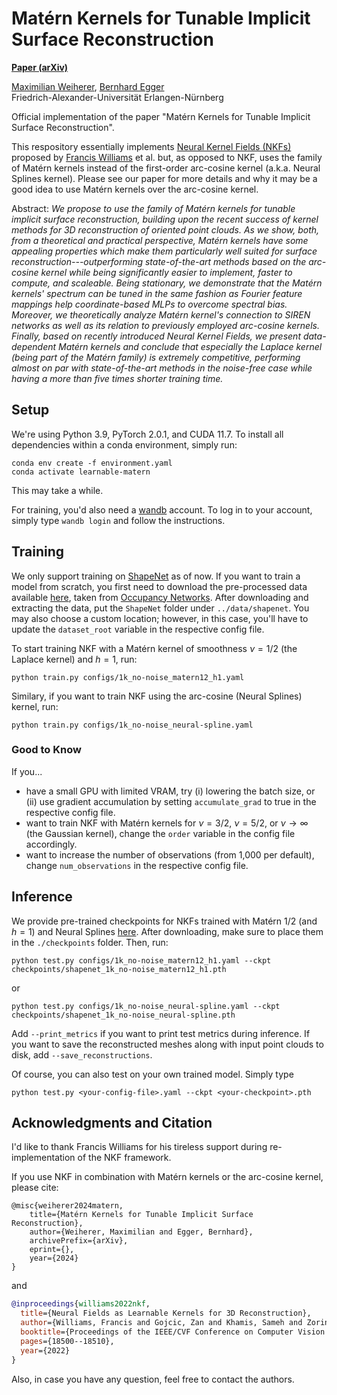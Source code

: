 # Matérn Kernels for Tunable Implicit Surface Reconstruction

**[Paper (arXiv)]()**

[Maximilian Weiherer](https://mweiherer.github.io), [Bernhard Egger](https://eggerbernhard.ch)\
Friedrich-Alexander-Universität Erlangen-Nürnberg

Official implementation of the paper "Matérn Kernels for Tunable Implicit Surface Reconstruction".

This respository essentially implements [Neural Kernel Fields (NKFs)](https://research.nvidia.com/labs/toronto-ai/nkf/) proposed by [Francis Williams](https://fwilliams.info) et al. but, as opposed to NKF, uses the family of Matérn kernels instead of the first-order arc-cosine kernel (a.k.a. Neural Splines kernel).
Please see our paper for more details and why it may be a good idea to use Matérn kernels over the arc-cosine kernel.

Abstract:
*We propose to use the family of Matérn kernels for tunable implicit surface reconstruction, building upon the recent success of kernel methods for 3D reconstruction of oriented point clouds.
As we show, both, from a theoretical and practical perspective, Matérn kernels have some appealing properties which make them particularly well suited for surface reconstruction---outperforming state-of-the-art methods based on the arc-cosine kernel while being significantly easier to implement, faster to compute, and scaleable.
Being stationary, we demonstrate that the Matérn kernels' spectrum can be tuned in the same fashion as Fourier feature mappings help coordinate-based MLPs to overcome spectral bias. 
Moreover, we theoretically analyze Matérn kernel's connection to SIREN networks as well as its relation to previously employed arc-cosine kernels. 
Finally, based on recently introduced Neural Kernel Fields, we present data-dependent Matérn kernels and conclude that especially the Laplace kernel (being part of the Matérn family) is extremely competitive, performing almost on par with state-of-the-art methods in the noise-free case while having a more than five times shorter training time.*

## Setup
We're using Python 3.9, PyTorch 2.0.1, and CUDA 11.7.
To install all dependencies within a conda environment, simply run: 
```
conda env create -f environment.yaml 
conda activate learnable-matern
```
This may take a while.

For training, you'd also need a [wandb](https://wandb.ai/site) account. To log in to your account, simply type `wandb login` and follow the instructions.

## Training
We only support training on [ShapeNet](https://shapenet.org) as of now.
If you want to train a model from scratch, you first need to download the pre-processed data available [here](https://s3.eu-central-1.amazonaws.com/avg-projects/occupancy_networks/data/dataset_small_v1.1.zip), taken from [Occupancy Networks](https://github.com/autonomousvision/occupancy_networks).
After downloading and extracting the data, put the `ShapeNet` folder under `../data/shapenet`. 
You may also choose a custom location; however, in this case, you'll have to update the `dataset_root` variable in the respective config file.

To start training NKF with a Matérn kernel of smoothness $\nu=1/2$ (the Laplace kernel) and $h=1$, run:
```
python train.py configs/1k_no-noise_matern12_h1.yaml
```
Similary, if you want to train NKF using the arc-cosine (Neural Splines) kernel, run:
```
python train.py configs/1k_no-noise_neural-spline.yaml
```
### Good to Know
If you...
- have a small GPU with limited VRAM, try (i) lowering the batch size, or (ii) use gradient accumulation by setting `accumulate_grad` to true in the respective config file.
- want to train NKF with Matérn kernels for $\nu=3/2$, $\nu=5/2$, or $\nu\rightarrow\infty$ (the Gaussian kernel), change the `order` variable in the config file accordingly.
- want to increase the number of observations (from 1,000 per default), change `num_observations` in the respective config file.

## Inference
We provide pre-trained checkpoints for NKFs trained with Matérn 1/2 (and $h=1$) and Neural Splines [here](https://drive.google.com/drive/folders/1NJ_E5wEiBzE19EvLq3mgsneXNOtur3iK).
After downloading, make sure to place them in the `./checkpoints` folder.
Then, run:
```
python test.py configs/1k_no-noise_matern12_h1.yaml --ckpt checkpoints/shapenet_1k_no-noise_matern12_h1.pth
```
or
```
python test.py configs/1k_no-noise_neural-spline.yaml --ckpt checkpoints/shapenet_1k_no-noise_neural-spline.pth
```
Add `--print_metrics` if you want to print test metrics during inference. 
If you want to save the reconstructed meshes along with input point clouds to disk, add `--save_reconstructions`.

Of course, you can also test on your own trained model.
Simply type
```
python test.py <your-config-file>.yaml --ckpt <your-checkpoint>.pth
```

## Acknowledgments and Citation 
I'd like to thank Francis Williams for his tireless support during re-implementation of the NKF framework.

If you use NKF in combination with Matérn kernels or the arc-cosine kernel, please cite:
```
@misc{weiherer2024matern,
    title={Matérn Kernels for Tunable Implicit Surface Reconstruction},
    author={Weiherer, Maximilian and Egger, Bernhard},
    archivePrefix={arXiv},
    eprint={},
    year={2024}
}
```
and
```bibtex
@inproceedings{williams2022nkf,
  title={Neural Fields as Learnable Kernels for 3D Reconstruction},
  author={Williams, Francis and Gojcic, Zan and Khamis, Sameh and Zorin, Denis and Bruna, Joan and Fidler, Sanja and Litany, Or},
  booktitle={Proceedings of the IEEE/CVF Conference on Computer Vision and Pattern Recognition},
  pages={18500--18510},
  year={2022}
}
```
Also, in case you have any question, feel free to contact the authors.
